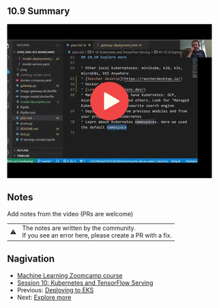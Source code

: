 ## 10.9 Summary

<a href="https://www.youtube.com/watch?v=J5LMRTIu4jY&list=PL3MmuxUbc_hIhxl5Ji8t4O6lPAOpHaCLR"><img src="images/thumbnail-10-09.jpg"></a>


## Notes

Add notes from the video (PRs are welcome)


<table>
   <tr>
      <td>⚠️</td>
      <td>
         The notes are written by the community. <br>
         If you see an error here, please create a PR with a fix.
      </td>
   </tr>
</table>


## Nagivation

* [Machine Learning Zoomcamp course](../)
* [Session 10: Kubernetes and TensorFlow Serving](./)
* Previous: [Deploying to EKS](08-eks.md)
* Next: [Explore more](10-explore-more.md)